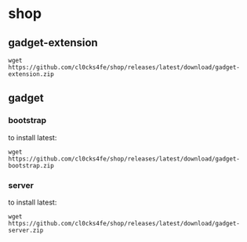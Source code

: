 # shop

## gadget-extension

```
wget https://github.com/cl0cks4fe/shop/releases/latest/download/gadget-extension.zip
```
## gadget

### bootstrap

to install latest:
```
wget https://github.com/cl0cks4fe/shop/releases/latest/download/gadget-bootstrap.zip
```

### server

to install latest:
```
wget https://github.com/cl0cks4fe/shop/releases/latest/download/gadget-server.zip
```
